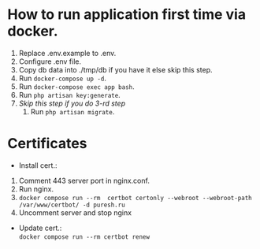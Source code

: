 # How to run application first time via docker.
1. Replace .env.example to .env.
2. Configure .env file.
3. Copy db data into ./tmp/db if you have it else skip this step.
4. Run `docker-compose up -d`.
5. Run `docker-compose exec app bash`.
6. Run `php artisan key:generate`.
7. *Skip this step if you do 3-rd step*
   1. Run `php artisan migrate`.

# Certificates
- Install cert.:
1. Comment 443 server port in nginx.conf.
2. Run nginx.
3. `docker compose run --rm  certbot certonly --webroot --webroot-path /var/www/certbot/ -d puresh.ru`
4. Uncomment server and stop nginx
- Update cert.: <br/>
`docker compose run --rm certbot renew`
